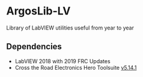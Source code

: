 # ArgosLib-LV
Library of LabVIEW utilities useful from year to year

## Dependencies
 - LabVIEW 2018 with 2019 FRC Updates
 - Cross the Road Electronics Hero Toolsuite [v5.14.1](https://github.com/CrossTheRoadElec/Phoenix-Releases/releases/download/aPhoenix-v5.14.0.0/CTRE.Phoenix.Framework.v5.14.0.0.zip)
